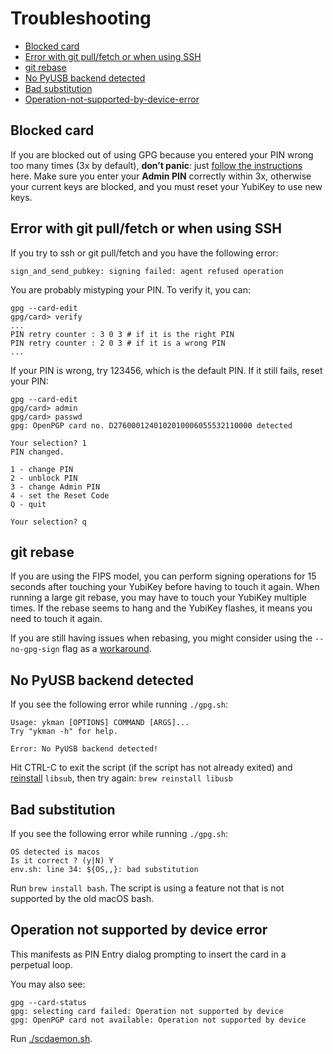 # Troubleshooting

- [Blocked card](#blocked-card)
- [Error with git pull/fetch or when using SSH](#error-with-git-pullfetch-or-when-using-ssh)
- [git rebase](#git-rebase)
- [No PyUSB backend detected](#no-pyusb-backend-detected)
- [Bad substitution](#bad-substitution)
- [Operation-not-supported-by-device-error](#operation-not-supported-by-device-error)

## Blocked card

If you are blocked out of using GPG because you entered your PIN wrong too
many times (3x by default), **don’t panic**: just [follow the
instructions](https://github.com/ruimarinho/yubikey-handbook/blob/master/openpgp/troubleshooting/gpg-failed-to-sign-the-data.md)
here. Make sure you enter your **Admin PIN** correctly within 3x, otherwise
your current keys are blocked, and you must reset your YubiKey to use new keys.

## Error with git pull/fetch or when using SSH

If you try to ssh or git pull/fetch and you have the following error:
```
sign_and_send_pubkey: signing failed: agent refused operation
```
You are probably mistyping your PIN. To verify it, you can:
```
gpg --card-edit
gpg/card> verify
...
PIN retry counter : 3 0 3 # if it is the right PIN
PIN retry counter : 2 0 3 # if it is a wrong PIN
...
```
If your PIN is wrong, try 123456, which is the default PIN.
If it still fails, reset your PIN:
```
gpg --card-edit
gpg/card> admin
gpg/card> passwd
gpg: OpenPGP card no. D2760001240102010006055532110000 detected

Your selection? 1
PIN changed.

1 - change PIN
2 - unblock PIN
3 - change Admin PIN
4 - set the Reset Code
Q - quit

Your selection? q
```

## git rebase

If you are using the FIPS model, you can perform signing operations for 15
seconds after touching your YubiKey before having to touch it again. When
running a large git rebase, you may have to touch your YubiKey multiple times.
If the rebase seems to hang and the YubiKey flashes, it means you need to touch
it again.

If you are still having issues when rebasing, you might consider using
the `--no-gpg-sign` flag as a [workaround](https://github.com/DataDog/yubikey/issues/19).

## No PyUSB backend detected

If you see the following error while running `./gpg.sh`:

```
Usage: ykman [OPTIONS] COMMAND [ARGS]...
Try "ykman -h" for help.

Error: No PyUSB backend detected!
```

Hit CTRL-C to exit the script (if the script has not already exited) and [reinstall](https://github.com/Yubico/yubikey-manager/issues/185#issuecomment-446379356) `libsub`, then try again: `brew reinstall libusb`

## Bad substitution

If you see the following error while running `./gpg.sh`:

```
OS detected is macos
Is it correct ? (y|N) Y
env.sh: line 34: ${OS,,}: bad substitution
```

Run `brew install bash`. The script is using a feature not that is not supported by the old macOS bash.

## Operation not supported by device error

This manifests as PIN Entry dialog prompting to insert the card in a perpetual loop.

You may also see:

```shell
gpg --card-status
gpg: selecting card failed: Operation not supported by device
gpg: OpenPGP card not available: Operation not supported by device
```

Run [./scdaemon.sh](../scdaemon.sh).